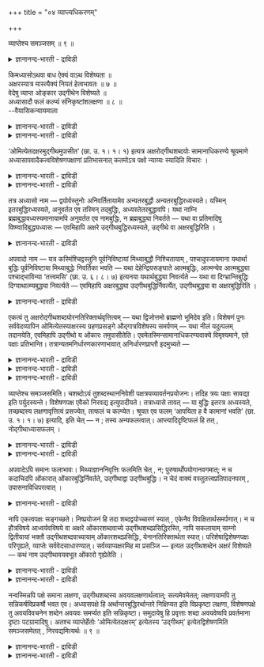 +++
title = "०४ व्याप्त्यधिकरणम्"

+++

व्याप्तेश्च समञ्जसम् ॥ ९ ॥  
<details><summary>ज्ञानानन्द-भारती - द्राविडी</summary>

व्याप्तेच्च समञ्जसम् ॥ ९ ॥
</details>

किमध्यासोऽथवा बाध ऐक्यं वाऽथ विशेष्यता ॥  
अक्षरस्यात्र मास्त्यैक्यं नियतं हेत्वभावतः ॥ ७ ॥  
वेदेषु व्याप्त ओङ्कार उद्गीथेन विशेष्यते ॥  
अध्यासादौ फलं कल्प्यं संनिकृष्टांशलक्षणा ॥ ८ ॥  
--वैयासिकन्यायमाला

<details><summary>ज्ञानानन्द-भारती - द्राविडी</summary>

(ओम् ऎऩ्ऱ) अक्षरत्तिऱ्कु इङ्गे "अत्यासमा? अल्लदु पादमा? अल्लदु ऐक्यमा?
अल्लदु विसेष्यमाग इरुक्कुम् तऩ्मैया? कारणम् ऎदुवुम् इल्लाददिऩाल्
ऒऩ्ऱायिरुत्तल् (इव्विदमॆऩ्ऱु) तीर्माऩमाग इल्लै।
</details>

<details><summary>ज्ञानानन्द-भारती - द्राविडी</summary>

वेदङ्गळिल् वियाबित्तुक् कॊण्डिरुक्किऱ ओम्गारम् (इङ्गु) उत्कीदमॆऩ्बदिऩाल्
विसेषिक्कप्पडुगिऱदु (सुट्टिक् काट्टप्पडुगिऱदु)। अत्यास
मुदलियदायिरुन्दाल् पलऩ् कल्बिक्क वेण्डुम्। (आगैयाल् समीबत्तिलुळ्ळदिऩ्
(उत्कीदत्तिऩ्) अंसम् ऎऩ्ऱु लक्षणै (कुऱिक्कप् पडुगिऱदु)।
</details>

‘ओमित्येतदक्षरमुद्गीथमुपासीत’ (छा. उ. १। १। १) इत्यत्र
अक्षरोद्गीथशब्दयोः सामानाधिकरण्ये श्रूयमाणे
अध्यासापवादैकत्वविशेषणपक्षाणां प्रतिभासनात् कतमोऽत्र पक्षो न्याय्यः
स्यादिति विचारः ।

<details><summary>ज्ञानानन्द-भारती - द्राविडी</summary>

\[सान्दोक्य उबनिषत्तिल् ओमित्येतदक्षरमुद्गीथमुपासीत ऎऩ्ऱ वाक्यत्तिल्
ऒरेविद विबक्तियुळ्ळ समानादि करणमाऩ अक्षरम्, उत्कीदम् ऎऩ्ऩुम्
इरुबदङ्गळुक्कुम् ऎऩ्ऩ सम्बन्दम्? अक्षरत्तिल् उत्कीद पुत्तियै एऱ्ऱुवदु
ऎऩ्ऱ अत्यासमा? अल्लदु अक्षर पुत्तियै विलक्कुवदु ऎऩ्ऱ अबवादमा? अल्लदु
इरण्डुम् ऒऩ्ऱु ऎऩ्ऱ ऐक्यमा? अल्लदु उत्कीदम् ऎऩ्बदु अक्षरत्तिऱ्कु
विसेषणमा? इन्द नाऩ्गु पक्षङ्गळिल् ऒऩ्ऱैत् तीर्माऩिप्पदऱ्कु
कारणमिल्लाददाल् एदावदु ऒऩ्ऱु ऎऩ्ऱु पूर्वबक्षम्। मूऩ्ऱु पक्षङ्गळुम्
पॊरुन्दाददाल् विसेषणम् ऎऩ्ऱु सित्तान्दम्। अत्यास पक्षत्तिल् उत्कीद
पदत्तिऱ्कु ओङ्गारत्तिल् लक्षणै सॊल्लवेण्डियिरुप्पदालुम् अदऱ्कु पलऩ्
इल्लाददालुम्, अबवाद पक्षत्तिलुम् पलऩ् इल्लाददालुम् ऐक्यबक्षत्तिल् इरण्डु
पदङ्गळ् तेवै इल्लाददालुम् ऎल्ला वेदङ्गळिलुम् पॊदुवाग उळ्ळ ओङ्गारत्तै
विलक्कि उत्कीदा वयवमाऩ ओङ्गारत्तैक् काट्टुवदऱ्काग उत्कीदम् ऎऩ्ऱु
अक्षरत्तिऱ्कु विसेषणम् ऎऩ्ऱु सित्तान्दम्\]।
</details>

<details><summary>ज्ञानानन्द-भारती - द्राविडी</summary>

"ओम् ऎऩ्गिऱ इन्द उत्कीदमाऩ अक्षरत्तै उबासिक्कवुम्” (सान्दोक्यम् १-१-१)
ऎऩ्ऱ इन्द विडत्तिल् अक्षरम् उत्कीदम् इरण्डु सप्तङ्गळुक्कुम् सामानादि
करण्यम् (ऒरे अदिगरणत्तै, आसिरयत्तै उडैय तऩ्मै) केट्कप्पडुम्बोदु,
अत्यासम्, अबवादम्, एगत्वम्, विसेषणम् ऎऩ्ऱ (नाऩ्गु) पक्षङ्गळुम्
तोऩ्ऱुवदाल्, इङ्गे ऎन्द पक्षम् नियायमागुम् ऎऩ्ऱु विसारम्
(सॆय्यप्पडुगिऱदु)
</details>

तत्र अध्यासो नाम — द्वयोर्वस्तुनोः अनिवर्तितायामेव अन्यतरबुद्धौ
अन्यतरबुद्धिरध्यस्यते। यस्मिन् इतरबुद्धिरध्यस्यते, अनुवर्तत एव तस्मिन्
तद्बुद्धिः, अध्यस्तेतरबुद्धावपि। यथा नाम्नि
ब्रह्मबुद्धावध्यस्यमानायामपि अनुवर्तत एव नामबुद्धिः, न ब्रह्मबुद्ध्या
निवर्तते — यथा वा प्रतिमादिषु विष्ण्वादिबुद्ध्यध्यासः — एवमिहापि अक्षरे
उद्गीथबुद्धिरध्यस्यते, उद्गीथे वा अक्षरबुद्धिरिति ।

<details><summary>ज्ञानानन्द-भारती - द्राविडी</summary>

अवैगळिल् अत्यासम् ऎऩ्बदु इरण्डु वस्तुक्कळुक्कुळ् ऒरु वस्तुविऩ् पुत्ति
विलक्कप् पडामले मऱ्ऱॊरु वस्तुविऩ् पुत्ति वैक्कप्पडुगिऱदु; ऎदिल्
मऱ्ऱॊऩ्ऱिऩ् पुत्ति वैक्कप्पडुगिऱदो। अदिल् “अदु” ऎऩ्गिऱ पुत्ति
कूडवेयिरुक्कुम्। वैक्कप्पट्ट वेऱु वस्तुविऩ् पुत्ति इरुक्कुम् पोदुगूड
ऎप्पडि यॆऩ्ऱाल् नामाविल् पिरह्ममॆऩ्ऱ पुत्ति वैक्कुम् पोदुगूड नाम ऎऩ्गिऱ
पुत्ति तॊडर्न्दु वरुगिऱदु। पिरह्म पुत्तियिऩाल् विलक्कप्पडुवदिल्लै
अल्लदु, ऎप्पडि पिरदिमै मुदलियवैगळिल् विष्णु मुदलाऩ वर्गळिऩ् पुत्ति
वैक्कप्पडुगिऱदो अप्पडि इव्विदमे इङ्गेयुम् (ओमॆऩ्ऱ) अक्षरत्तिल्
उत्कीदमॆऩ्ऱ पुत्ति वैक्कवेण्डियदा, अल्लदु उत्कीदत्तिल् अक्षर पुत्तिया,
ऎऩ्ऱु।
</details>

अपवादो नाम — यत्र कस्मिंश्चिद्वस्तुनि पूर्वनिविष्टायां मिथ्याबुद्धौ
निश्चितायाम् , पश्चादुपजायमाना यथार्था बुद्धिः पूर्वनिविष्टाया
मिथ्याबुद्धेः निवर्तिका भवति — यथा देहेन्द्रियसङ्घाते आत्मबुद्धिः,
आत्मन्येव आत्मबुद्ध्या पश्चाद्भाविन्या ‘तत्त्वमसि’ (छा. उ. ६। ८। ७)
इत्यनया यथार्थबुद्ध्या निवर्त्यते — यथा वा दिग्भ्रान्तिबुद्धिः
दिग्याथात्म्यबुद्ध्या निवर्त्यते — एवमिहापि अक्षरबुद्ध्या
उद्गीथबुद्धिर्निवर्त्येत, उद्गीथबुद्ध्या वा अक्षरबुद्धिरिति ।

<details><summary>ज्ञानानन्द-भारती - द्राविडी</summary>

अबवादम्: ऎऩ्बदु ऎङ्गे एदेऩुम् ऒरु वस्तु विषयत्तिल् पॊय्यायुळ्ळ पुत्ति
निच्चयिक्कप्पट्टु मुऩ्ऩाल् एऱ्पट्टिरुक्कैयिल्, पिऩ्ऩाल् एऱ्पडुगिऱ
उळ्ळबडियऱियुम् पुत्तियाऩदु मुऩ्ऩाल् एऱ्पट्टिरुक्कुम् पॊय्याऩ पुत्तियै
विलक्कुवदाग विरुक्कुमो ऎप्पडियॆऩ्ऱाल्, सरीरम्, इन्दिरियङ्गळ् इवैगळिऩ्
कूट्टत्तिल् आत्मावॆऩ्ऱ पुत्तियाऩदु 'तत्त्वम् असि' ऎऩ्ऱदिऩाल् पिऩ्ऩाल्
एऱ्पडुम् आत्माविडत्तिलेये आत्मावॆऩ्ऱ पुत्तियागिऱ, यदार्त्तमाऩ
पुत्तियिऩाल्, विलक्कप्पडुगिऱदु। अल्लदु, तिक् विषयमाऩ पिरान्दि पुत्ति,
तिक्किऩ् यदार्त्तत्तऩ्मैयै अऱियुम् पुत्तियिऩाल् विलक्कप्पडुगिऱदु।
इव्विदमे इङ्गेयुम् अक्षर पुत्तियिऩाल् उत्कीद पुत्ति निविरुत्तियागिऱदा,
उत्कीद पुत्तियाल् अक्षर पुत्तिया, ऎऩ्ऱु
</details>

एकत्वं तु अक्षरोद्गीथशब्दयोरनतिरिक्तार्थवृत्तित्वम् — यथा द्विजोत्तमो
ब्राह्मणो भूमिदेव इति। विशेषणं पुनः सर्ववेदव्यापिन ओमित्येतस्याक्षरस्य
ग्रहणप्रसङ्गे औद्गात्रविशेषस्य समर्पणम् — यथा नीलं यदुत्पलम् तदानयेति,
एवमिहापि उद्गीथो य ओंकारः तमुपासीतेति। एवमेतस्मिन्सामानाधिकरण्यवाक्ये
विमृश्यमाने, एते पक्षाः प्रतिभान्ति। तत्रान्यतमनिर्धारणकारणाभावात्
अनिर्धारणप्राप्तौ इदमुच्यते —

<details><summary>ज्ञानानन्द-भारती - द्राविडी</summary>

एगत्वम् : ऎऩ्बदो- अक्षरम्, उत्कीदम् इरण्डु सप्तङ्गळुक्कुमे वेऱुबडाद
पदार्त्तत्तिल् इरुक्कुम् तऩ्मै। त्विजर्गळुक्कुळ् मेलाऩ पिराह्मणर्
पूदेवऩ् ऎऩ्बदु ऎप्पडियो अप्पडि।
</details>

<details><summary>ज्ञानानन्द-भारती - द्राविडी</summary>

विसेषणम् : - ऎऩ्बदो - ऎल्ला वेदङ्गळिलुम् वियाबित्तिरुक्किऱ ओम् ऎऩ्गिऱ
इन्द अक्षरत्तै किरहिक्कुम्बडि एऱ्पडुम्बोदु उत्कादाविऩ् कार्यमॆऩ्ऱ
विषयत्तैक् कॊडुत्तल् “ऎन्द उत्पलम् नीलमो" अदैक् कॊण्डु वा” ऎऩ्बदुबोल,
इङ्गेयुम्गूड “ऎन्द ओम्गारम् उत्कीदमो अदै उबासिक्कवुम्” ऎऩ्ऱु।
</details>

<details><summary>ज्ञानानन्द-भारती - द्राविडी</summary>

इव्विदमाग इन्द सामानादिगरण्यमुळ्ळ वाक्कियम् विसारिक्कप्पडुम्बोदु, इन्द
(नाऩ्गुविद) पक्षङ्गळ् तोऩ्ऱुगिऩ्ऱऩ। अवैगळिल् एदेऩुम् ऒऩ्ऱै
निच्चयप्पडुत्तक् कारणमिल्लाददिऩाल्, निच्चय मिल्लैयॆऩ्ऱु एऱ्पडुम्बोदु इदु
सॊल्लप्पडुगिऱदु - “वियाप्तियिऩालो पॊरुत्तमाऩदु” ऎऩ्ऱु।
</details>

व्याप्तेश्च समञ्जसमिति। चशब्दोऽयं तुशब्दस्थाननिवेशी
पक्षत्रयव्यावर्तनप्रयोजनः। तदिह त्रयः पक्षाः सावद्या इति
पर्युदस्यन्ते। विशेषणपक्ष एवैको निरवद्य इत्युपादीयते। तत्राध्यासे
तावत् — या बुद्धिः इतरत्र अध्यस्यते, तच्छब्दस्य लक्षणावृत्तित्वं
प्रसज्येत, तत्फलं च कल्प्येत। श्रूयत एव फलम् ‘आपयिता ह वै कामानां भवति’
(छा. उ. १। १। ७) इत्यादि, इति चेत् — न ; तस्य अन्यफलत्वात्।
आप्त्यादिदृष्टिफलं हि तत् , नोद्गीथाध्यासफलम् ।

<details><summary>ज्ञानानन्द-भारती - द्राविडी</summary>

(सूत्तिरत्तिलुळ्ळ) 'ई' ऎऩ्ऱ इन्द सप्तम् मूऩ्ऱु पक्षङ्गळै विलक्कुवदैप्
पिरयोजऩमायुडैय 'तु ' ऎऩ्ऱ सप्तत्तिऩ् स्ताऩत्तिल् वैक्कप्पट्टिरुक्किऱदु।
आगैयाल् इङ्गे मूऩ्ऱु पक्षङ्गळ् तोषमुळ्ळवै यॆऩ्ऱु तळ्ळप्पडुगिऩ्ऱऩ;
विसेषणम् ऎऩ्ऱ ऒरु पक्षम् ताऩ् तोषमऱ्ऱदॆऩ्ऱु ऎडुत्तुक्कॊळ्ळप्पडुगिऱदु।
</details>

<details><summary>ज्ञानानन्द-भारती - द्राविडी</summary>

अवैगळुक्कुळ् अत्यास पक्षत्तिल्, ऎन्द पुत्ति वेऱु इडत्तिल्
वैक्कप्पडुगिऱदो, अदैच् चॊल्लुम् वार्त्तैक्कु लक्षणैयायिरुक्कुम् तऩ्मै
एऱ्पडुम्; अदऱ्कु पलऩुम् कल्बिक्कवेण्डुम्। “कामङ्गळैयडै विक्किऱवऩाग
आगिऱाऩ्" (सान्दोक्यम् १-१-७) ऎऩ्बदु मुदलाऩ पलऩ्दाऩ् सॊल्लियिरुक्किऱदे
ऎऩ्ऱाल्, अप्पडियल्ल, अदु वेऱॊऩ्ऱिऩ् पलऩायिरुप्पदाल् अडैवदु मुदलाऩदिऩ्
तिरुष्टियिऩ् (पाविप्पदिऩ्, उबासिप्पदिऩ्) पलऩ् अल्लवा अदु? उत्कीदमॆऩ्ऱ
अत्यासम् सॆय्वदिऩ् पलऩ् इल्लै।
</details>

अपवादेऽपि समानः फलाभावः। मिथ्याज्ञाननिवृत्तिः फलमिति चेत् , न;
पुरुषार्थोपयोगानवगमात्; न च कदाचिदपि ओंकारात् ओंकारबुद्धिर्निवर्तते,
उद्गीथाद्वा उद्गीथबुद्धिः। न चेदं वाक्यं वस्तुतत्त्वप्रतिपादनपरम् ,
उपासनाविधिपरत्वात् ।

<details><summary>ज्ञानानन्द-भारती - द्राविडी</summary>

अबवादम् ऎऩ्ऱ पक्षत्तिलुम् पलऩिल्लामै समाऩम्। पॊय्याऩ ञाऩत्तिऩ्
निविरुत्तियागिय पलऩ् इरुक्किऱदे ऎऩ्ऱाल्, सरियल्ल, पुरुषार्त्तत्तिऱ्कु
उबयोगमागत् तॆरियाददिऩाल्। मेलुम्, ऒरु कालत् तिलुम् ओम्गारत्तिलिरुन्दु
ओङ्गार पुत्ति निविरुत्तियागादु, उत्कीदत्तिलिरुन्दु उत्कीद पुत्तियुम्
(निविरुत्तियागादु)। मेलुम् इन्द वाक्यम् वस्तुविऩ् तत्वत्तै ऎडुत्तुच्
चॊल्वदिल् तात्पर्यमुळ्ळ तिल्लै, उबासऩैयै विदिप्पदिल् तात्पर्यमुळ्ळदाल्।
</details>

नापि एकत्वपक्षः सङ्गच्छते। निष्प्रयोजनं हि तदा शब्दद्वयोच्चारणं स्यात्
, एकेनैव विवक्षितार्थसमर्पणात्। न च हौत्रविषये आध्वर्यवविषये वा अक्षरे
ओंकारशब्दवाच्ये उद्गीथशब्दप्रसिद्धिरस्ति, नापि सकलायाम् साम्नो
द्वितीयायां भक्तौ उद्गीथशब्दवाच्यायाम् ओंकारशब्दप्रसिद्धिः,
येनानतिरिक्तार्थता स्यात्। परिशेषाद्विशेषणपक्षः परिगृह्यते, व्याप्तेः
सर्ववेदसाधारण्यात्। सर्वव्याप्यक्षरमिह मा प्रसञ्जि — इत्यत उद्गीथशब्देन
अक्षरं विशेष्यते — कथं नाम उद्गीथावयवभूत ओंकारो गृह्येतेति ।

<details><summary>ज्ञानानन्द-भारती - द्राविडी</summary>

एगत्वम् ऎऩ्ऱ पक्षमुम् पॊरुत्तमागादु। अप्पडि इरुन्दाल्, (ऒरे पॊरुळुळ्ळ)
इरण्डु सप्तङ्गळै उच्चरिप्पदु पिरयोजऩमऱ्ऱदाग आगुमल्लवा? ऒऩ्ऱि ऩालेये
सॊल्ल उत्तेसिक्कुम् विषयत्तैक् कॊडुत्तुविडलामाऩदाल्, मेलुम्,
होदाविऱ्कुरिय विषयमागवो, अत्वर्युक्कुरिय विषयमागवो इरुक्कुम् ओम्गारम्
ऎऩ्ऱ सप्तत्तिऩाल् सॊल्लप्पडुम् अक्षरत्तिल् उत्कीदम् ऎऩ्ऱ पॆयरुक्कु
पिरसित्ति किडैयादु; उत्कीदम् ऎऩ्ऱ सप्तत्तिऩाल् सॊल्लप् पडुगिऱ, सामत्तिल्
इरण्डावदायुळ्ळ, पूरा पक्तियिलुम् ओम्गार सप्तत्तिऱ्कु पिरसित्तियुम्
किडैयादु; इरुन्दाल् ताऩे वेऱु अर्त्तमिल्लाद तऩ्मै एऱ्पडुम्।
</details>

<details><summary>ज्ञानानन्द-भारती - द्राविडी</summary>

मिञ्जुवदाल्, विसेषण पक्षम् अङ्गीगरिक्कप् पडुगिऱदु।
“वियाबित्तलिरुप्पदिऩाल्”, ऎल्ला वेदङ् गळिलुम् पॊदुवाय् इरुप्पदाल्,
ऎङ्गुम् वियाबित्तिरुक् कुम् अक्षरम् इङ्गे एऱ्पडक्कूडादॆऩ्ऱु, अक्षरमाऩदु
उत्कीद सप्तत्तिऩाल् विसेषिक्कप्पडुगिऱदु। (अडै मॊऴि कॊडुत्तु
कुऱिक्कप्पडुगिऱदु) ; ऎप्पडियावदु उत्कीदत्तिऱ्कु अवयवमायिरुक्कुम्
ओम्गारम् किरहिक्कप् पडवेण्डुमॆऩ्ऱु।
</details>

नन्वस्मिन्नपि पक्षे समाना लक्षणा, उद्गीथशब्दस्य अवयवलक्षणार्थत्वात्;
सत्यमेवमेतत्; लक्षणायामपि तु सन्निकर्षविप्रकर्षौ भवत एव। अध्यासपक्षे हि
अर्थान्तरबुद्धिरर्थान्तरे निक्षिप्यत इति विप्रकृष्टा लक्षणा, विशेषणपक्षे
तु अवयविवचनेन शब्देन अवयवः समर्प्यत इति सन्निकृष्टा। समुदायेषु हि
प्रवृत्ताः शब्दा अवयवेष्वपि प्रवर्तमाना दृष्टाः पटग्रामादिषु। अतश्च
व्याप्तेर्हेतोः ‘ओमित्येतदक्षरम्’ इत्येतस्य ‘उद्गीथम्’
इत्येतद्विशेषणमिति समञ्जसमेतत् , निरवद्यमित्यर्थः ॥ ९ ॥

<details><summary>ज्ञानानन्द-भारती - द्राविडी</summary>

इन्द पक्षत्तिलुम्गूड लक्षणै समाऩम् ताऩे, उत्कीद सप्तत्तिऱ्कु अवयवत्तै
लक्षणार्त्तमागवु टैयदाल्? ऎऩ्ऱाल् इदु वास्तवम्दाऩ्। आऩाल् लक्षणैयाऩालुम्
कूड, नॆरुङ्गियिरुप्पदु तळ्ळियि रुप्पदु ऎऩ्ऱदु (वित्यासम्)
इरुक्कवेयिरुक्किऱदु। अत्यास पक्षत्तिल् वेऱॊरु वस्तुविऩ् पुत्ति वेऱॊरु
वस्तुविल् वैक्कप्पडुगिऱदॆऩ्ऱु लक्षणै तळ्ळियिरुप्पदागुम्।
विसेषणबक्षत्तिलो, अवयवियैच् चॊल्लुम् वार्त्तैयिऩाल् अवयवम् किडैप्पदु
ऎऩ्ऱ लक्षणै नॆरुङ्गियुळ्ळदु समुदायङ् गळिल् पिरविरुत्तिक्कुम् सप्तङ्गळ्
अवयवङ्गळिल् कूड विरुप्पदागक् काणप्पडुगिऩ्ऱऩ, वस्तिरम् किरामम्
मुदलियवैगळिल् (वस्तिरत्तिल् ऒरु पगुदि किऴिन्दाल् वस्तिरम्
किऴिन्दुविट्टदु, ऎऩ्ऱुम् ऒरु वीडु इडिन्दाल्, : किरामम् पाऴागिविट्टदु
ऎऩ्ऱुम् पोल)।
</details>

<details><summary>ज्ञानानन्द-भारती - द्राविडी</summary>

आगैयिऩालुम्, वियाबित्तिरुप्पदु ऎऩ्ऱ कारणत्तिऩाल्, “ओम् ऎऩ्ऱ इन्द
अक्षरम्” ऎऩ्ऱ इदऱ्कु “उत्कीदम्” ऎऩ्ऱइदु विसेषणम् (तऩित्तु कुऱिप्पिडुम्
अडैमॊऴि) ऎऩ्ऱु इदु पॊरुत्तमायुळ्ळदु, ऎव्विद तोषमुमऱ्ऱदु ऎऩ्ऱु
तात्पर्यम्।
</details>

